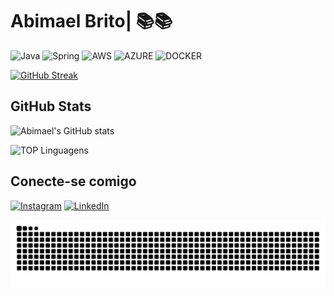 # Abimael Brito| 📚📚



 ![Java](https://img.shields.io/badge/java-%23ED8B00.svg?style=for-the-badge&logo=openjdk&logoColor=white)  ![Spring](https://img.shields.io/badge/Spring-6DB33F?style=for-the-badge&logo=spring&logoColor=white) ![AWS](https://img.shields.io/badge/Amazon_AWS-232F3E?style=for-the-badge&logo=amazon-aws&logoColor=white) ![AZURE](https://img.shields.io/badge/Microsoft_Azure-0089D6?style=for-the-badge&logo=microsoft-azure&logoColor=white) ![DOCKER](https://img.shields.io/badge/Docker-2496ED?style=for-the-badge&logo=docker&logoColor=white)



[![GitHub Streak](https://streak-stats.demolab.com/?user=abimas59&theme=midnight-purple&background=000&border=30A3DC&dates=FFF)](https://git.io/streak-stats)     
## GitHub Stats
![Abimael's GitHub stats](https://github-readme-stats.vercel.app/api?username=ABIMAS59&theme=midnight-purple&show_icons=true)

![TOP Linguagens](https://github-readme-stats.vercel.app/api/top-langs/?username=abimas59&layout=compact&theme=midnight-purple)

## Conecte-se comigo
[![Instagram](https://img.shields.io/badge/-Instagram-%23E4405F?style=for-the-badge&logo=instagram&logoColor=white)](https://www.instagram.com/abima_eu/)  [![LinkedIn](https://img.shields.io/badge/LinkedIn-0077B5?style=for-the-badge&logo=linkedin&logoColor=white)](https://www.linkedin.com/in/abimaelbrito/) 

<!--![Top Langs](https://github-readme-stats-git-masterrstaa-rickstaa.vercel.app/api/top-langs/?username=abimas59&bg_color=000&border_color=30A3DC&title_color=E94D5F&text_color=FFFF) -->

![Snake animation](https://github.com/abimas59/abimas59/blob/output/github-contribution-grid-snake.svg)



 

